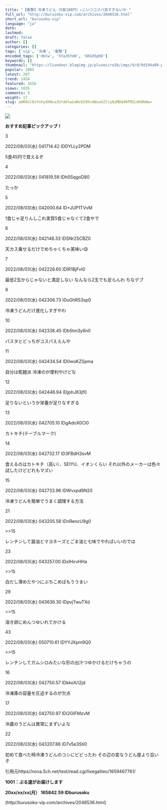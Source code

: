```yaml
---
title: "【衝撃】冷凍うどん（5食180円）←こいつコスパ良すぎないか "
full_url: "http://burusoku-vip.com/archives/2048536.html"
short_url: "burusoku-vip"
language: "ja"
date: 
lastmod: 
draft: false
author: []
categories: []
tags: ['vip', '冷凍', '衝撃']
encoded_tags: ['dmlw', '5Ya35YeN', '6KGd5pKD']
keywords: []
thumbnail: "https://livedoor.blogimg.jp/plusmicro26/imgs/9/d/9d194a89.png"
popular: 1005
latest: 207
trend: 1454
featured: 1656
views: 1835
comments: 5
weight: 17
slug: aHR0cC8vYnVydXNva3UtdmlwLmNvbS9hcmNoaXZlcy8yMDQ4NTM2Lmh0bWw=
---
```


![](https://livedoor.blogimg.jp/plusmicro26/imgs/9/d/9d194a89.png)

<div><p><b>おすすめ記事ピックアップ！</b></p> <p class='g-ad1'> </p> <p class='g-ad2'> </p> <p></p> <p>3 <p> 2022/08/03(水) 041714.42 IDDYLLy2PDM</p></p><p> 5食45円で買えるぞ </p> <p>4 <p> 2022/08/03(水) 041819.59 IDh0SqgoD80</p></p><p> たっか </p> <p>5 <p> 2022/08/03(水) 042000.64 ID+JUP1TVvM</p></p><p> 1食じゃ足りんしこれ実質5食じゃなくて2食やで </p> <p>6 <p> 2022/08/03(水) 042148.33 IDSNr2SCBZ0</p></p><p> 天カス乗せるだけでめちゃくちゃ美味い😋 </p> <p>7 <p> 2022/08/03(水) 042226.60 IDlR1BjFvI0</p></p><p> 最低2玉からじゃないと満足しない なんなら2玉でも足らんわ ちなデブ </p> <p>9 <p> 2022/08/03(水) 042306.73 IDuGhRS3sp0</p></p><p> 冷凍うどんだけ進化しすぎやわ </p> <p>10 <p> 2022/08/03(水) 042338.45 IDb5tm3y6n0</p></p><p> パスタとどっちがコスパええんや </p> <p>11 <p> 2022/08/03(水) 042434.54 ID0woKZSpma</p></p><p> 自分は乾麺派 冷凍のが便利やけどな </p> <p>12 <p> 2022/08/03(水) 042446.94 IDjphJ83jf0</p></p><p> 足りないというか栄養が足りなすぎる </p> <p>13 <p> 2022/08/03(水) 042705.10 IDgAdoX0CI0</p></p><p> カトキチ(テーブルマーク) </p> <p>14 <p> 2022/08/03(水) 042732.17 ID3FBdH3svM</p></p><p> 食えるのはカトキチ（高い）、SEIYU、イオンくらい それ以外のメーカーは色々試したけどどれもマズい </p> <p>15 <p> 2022/08/03(水) 042733.96 IDWvxpd9N20</p></p><p> 冷凍うどんを簡単でうまく調理する方法 </p> <p>21 <p> 2022/08/03(水) 043205.58 IDnRencU9g0</p></p><p> <p class='anchor'>>>15</p> レンチンして醤油とマヨネーズとごま油と七味でやればいいのでは </p> <p>23 <p> 2022/08/03(水) 043257.00 IDxlHirvHHa</p></p><p> <p class='anchor'>>>15</p> 白だし薄めたやつにぶちこめばもううまい </p> <p>29 <p> 2022/08/03(水) 043636.30 IDpvjTwuTXd</p></p><p> <p class='anchor'>>>15</p> 溶き卵にめんつゆいれてかける </p> <p>43 <p> 2022/08/03(水) 050710.61 IDYYJXpm9Q0</p></p><p> <p class='anchor'>>>15</p> レンチンしてガムシロみたいな形の出汁つゆかけるだけちゃうの </p> <p>16 <p> 2022/08/03(水) 042750.57 IDkkoX/i2jd</p></p><p> 冷凍庫の容量を圧迫するのが欠点 </p> <p>17 <p> 2022/08/03(水) 042750.97 IDi2GIFMzvM</p></p><p> 冷蔵のうどんは異常にまずいよな </p> <p>22 <p> 2022/08/03(水) 043207.86 ID7v5e3Sti0</p></p><p> 初めて食べた時冷凍うどんのコシにビビったわ その辺の変なうどん屋より旨いぞ </p> <p>引用元https//nova.5ch.net/test/read.cgi/livegalileo/1659467761/</p> <p id='csw_block'></p> <p id='divSP1'> </p> <p><b>1001：ぶる速がお届けします <p> 20xx/xx/xx(月） 165842.59 IDburusoku</p></b></p> <p class='g-ad1'> </p> <p class='g-ad2'> </p> <p id='divSP'> </p> </div>

(http//burusoku-vip.com/archives/2048536.html)
